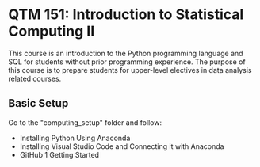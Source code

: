 # QTM 151: Introduction to Statistical Computing II

This course is an introduction to the Python programming language and SQL for students without prior programming experience. The purpose of this course is to prepare students for upper-level electives in data analysis related courses.

## Basic Setup

Go to the "computing_setup" folder and follow:

- Installing Python Using Anaconda
- Installing Visual Studio Code and Connecting it with Anaconda
- GitHub 1 Getting Started